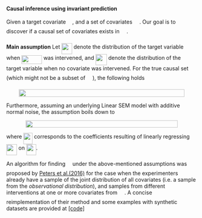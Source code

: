 #### Causal inference using invariant prediction

Given a target covariate <img src="/tex/91aac9730317276af725abd8cef04ca9.svg?invert_in_darkmode&sanitize=true" align=middle width=13.19638649999999pt height=22.465723500000017pt/>, and a set of covariates <img src="/tex/cbfb1b2a33b28eab8a3e59464768e810.svg?invert_in_darkmode&sanitize=true" align=middle width=14.908688849999992pt height=22.465723500000017pt/>. Our goal is to discover if a causal set of covariates exists in <img src="/tex/cbfb1b2a33b28eab8a3e59464768e810.svg?invert_in_darkmode&sanitize=true" align=middle width=14.908688849999992pt height=22.465723500000017pt/>.

**Main assumption** Let <img src="/tex/0218f905ddd9de68c5116265ca5d37e5.svg?invert_in_darkmode&sanitize=true" align=middle width=28.12131134999999pt height=29.190975000000005pt/> denote the distribution of the target variable when <img src="/tex/e08127ac8bf4080a89dbb978936c4bb9.svg?invert_in_darkmode&sanitize=true" align=middle width=54.091374149999986pt height=22.465723500000017pt/> was intervened, and <img src="/tex/1aa79116ffbe8e8283521cb5813e7bb1.svg?invert_in_darkmode&sanitize=true" align=middle width=29.95901534999999pt height=29.190975000000005pt/> denote the distribution of the target variable when no covariate was intervened. For the true causal set <img src="/tex/e257acd1ccbe7fcb654708f1a866bfe9.svg?invert_in_darkmode&sanitize=true" align=middle width=11.027402099999989pt height=22.465723500000017pt/> (which might not be a subset of <img src="/tex/cbfb1b2a33b28eab8a3e59464768e810.svg?invert_in_darkmode&sanitize=true" align=middle width=14.908688849999992pt height=22.465723500000017pt/>), the following holds

<p align="center"><img src="/tex/a6bb26e08efe3508cf786bc6e1670073.svg?invert_in_darkmode&sanitize=true" align=middle width=438.73890059999997pt height=19.526994300000002pt/></p>

Furthermore, assuming an underlying Linear SEM model with additive normal noise, the assumption boils down to

<p align="center"><img src="/tex/5f9d537b028ccd46fd9734ac200f5ff1.svg?invert_in_darkmode&sanitize=true" align=middle width=402.70715594999996pt height=19.526994300000002pt/></p>

where <img src="/tex/97bbfccbf4c5b284f8a5948bd01bbe31.svg?invert_in_darkmode&sanitize=true" align=middle width=24.34879259999999pt height=29.190975000000005pt/> corresponds to the coefficients resulting of linearly regressing <img src="/tex/0218f905ddd9de68c5116265ca5d37e5.svg?invert_in_darkmode&sanitize=true" align=middle width=28.12131134999999pt height=29.190975000000005pt/> on <img src="/tex/886064aa073cd91c17d30ddfd0a86899.svg?invert_in_darkmode&sanitize=true" align=middle width=25.95231374999999pt height=29.190975000000005pt/>.

An algorithm for finding <img src="/tex/e257acd1ccbe7fcb654708f1a866bfe9.svg?invert_in_darkmode&sanitize=true" align=middle width=11.027402099999989pt height=22.465723500000017pt/> under the above-mentioned assumptions was proposed by [Peters et al.(2016)]( https://doi.org/10.1111/rssb.12167) for the case when the experimenters already have a sample of the joint distribution of all covariates (i.e. a sample from the *observational distribution*), and samples from different interventions at one or more covariates from <img src="/tex/cbfb1b2a33b28eab8a3e59464768e810.svg?invert_in_darkmode&sanitize=true" align=middle width=14.908688849999992pt height=22.465723500000017pt/>. A concise reimplementation of their method and some examples with synthetic datasets are provided at [[code]](https://github.com/lkania/causal-inference-using-invariant-prediction/blob/master/causality.R)
